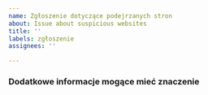 ```yaml
---
name: Zgłoszenie dotyczące podejrzanych stron
about: Issue about suspicious websites
title: ''
labels: zgłoszenie
assignees: ''

---
```


<!--
Other important informations that may be relevant (optional)
-->
### Dodatkowe informacje mogące mieć znaczenie
